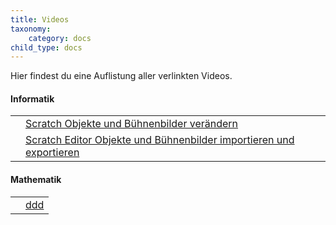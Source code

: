```yaml
---
title: Videos
taxonomy:
    category: docs
child_type: docs
---
```


Hier findest du eine Auflistung aller verlinkten Videos.

#### Informatik
|  |  |
| --- | --- |
|<i class="fa fa-play fa-2x myRed"></i>|[Scratch Objekte und Bühnenbilder verändern](https://www.youtube.com/watch?v=QPpdVqZDMMM)|
|<i class="fa fa-play fa-2x myRed"></i>|[Scratch Editor Objekte und Bühnenbilder importieren und exportieren](https://www.youtube.com/watch?v=HLNveHrQtDA)|

#### Mathematik
|  |  |
| --- | --- |
|<i class="fa fa-play fa-2x myRed"></i>|[ddd](https://www.youtube.com)|